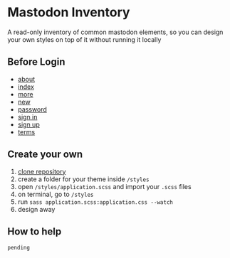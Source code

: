 # Mastodon Inventory

A read-only inventory of common mastodon elements, so you can design your own styles on top of it without running it locally

## Before Login

- [about](https://about.praxis.nyc/mastodon-theme/about.html)
- [index](https://about.praxis.nyc/mastodon-theme/index.html)
- [more](https://about.praxis.nyc/mastodon-theme/more.html)
- [new](https://about.praxis.nyc/mastodon-theme/new.html)
- [password](https://about.praxis.nyc/mastodon-theme/password.html)
- [sign in](https://about.praxis.nyc/mastodon-theme/sign_in.html)
- [sign up](https://about.praxis.nyc/mastodon-theme/sign_up.html)
- [terms](https://about.praxis.nyc/mastodon-theme/terms.html)

## Create your own

1. [clone repository](https://github.com/praxisnyc/mastodon-theme/)
2. create a folder for your theme inside `/styles`
3. open `/styles/application.scss` and import your `.scss` files
4. on terminal, go to `/styles`
5. run `sass application.scss:application.css --watch`
6. design away

## How to help

```
pending
```